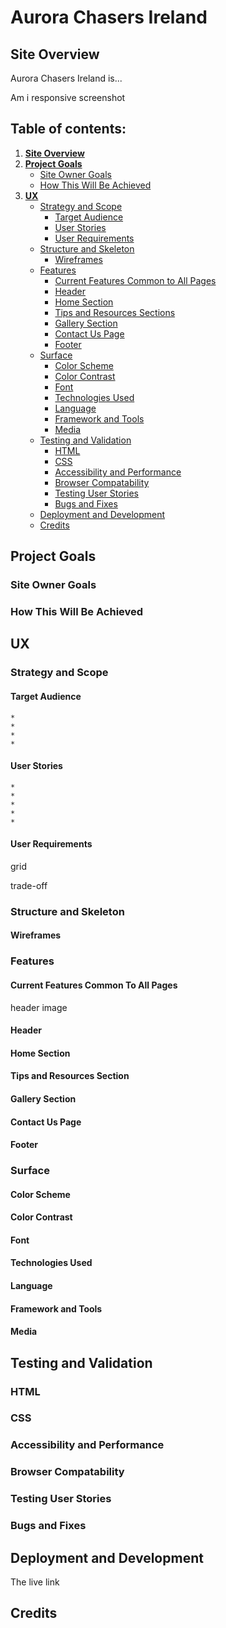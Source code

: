 # Aurora Chasers Ireland

## Site Overview
Aurora Chasers Ireland is...

Am i responsive screenshot

## Table of contents:
1. [**Site Overview**](#site-overview)
2. [**Project Goals**](#project-goals)
    * [Site Owner Goals](#site-owner-goals)
    * [How This Will Be Achieved](#how-this-will-be-achieved)
3. [**UX**](#ux)
    * [Strategy and Scope](#strategy-and-scope)
        * [Target Audience](#target-audience)
        * [User Stories](#user-stories)
        * [User Requirements](#user-requirements)
    * [Structure and Skeleton](#structure-and-skeleton)
        * [Wireframes](#wireframes)
    * [Features](#features)
        * [Current Features Common to All Pages](#current-features-common-to-all-pages)
        * [Header](#header)
        * [Home Section](#home-section)
        * [Tips and Resources Sections](#tips-and-resources-section)
        * [Gallery Section](#gallery-section)
        * [Contact Us Page](#contact-us-page)
        * [Footer](#footer)
    * [Surface](#surface)
        * [Color Scheme](#color-scheme)
        * [Color Contrast](#color-contrast)
        * [Font](#font)
        * [Technologies Used](#technologies-used)
        * [Language](#language)
        * [Framework and Tools](#framework-and-tools)
        * [Media](#media)
    * [Testing and Validation](#testing-and-validation)
        * [HTML](#html)
        * [CSS](#css)
        * [Accessibility and Performance](#accessibility-and-performance)
        * [Browser Compatability](#browser-compatability)
        * [Testing User Stories](#testing-user-stories)
        * [Bugs and Fixes](#bugs-and-fixes)
    * [Deployment and Development](#deployment-and-development)
    * [Credits](#credits)

## Project Goals
### Site Owner Goals

### How This Will Be Achieved

## UX
### Strategy and Scope

#### Target Audience
    * 
    *
    *
    *

#### User Stories
    *
    *
    *
    *
    *

#### User Requirements

grid

trade-off

### Structure and Skeleton

#### Wireframes

### Features

#### Current Features Common To All Pages
header image
#### Header
#### Home Section
#### Tips and Resources Section 
#### Gallery Section
#### Contact Us Page
#### Footer

### Surface
#### Color Scheme
#### Color Contrast
#### Font
#### Technologies Used
#### Language
#### Framework and Tools
#### Media

## Testing and Validation
### HTML
### CSS
### Accessibility and Performance
### Browser Compatability
### Testing User Stories
### Bugs and Fixes

## Deployment and Development
The live link

## Credits